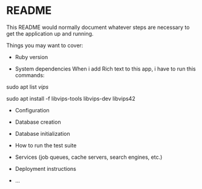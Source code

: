 # README

This README would normally document whatever steps are necessary to get the
application up and running.

Things you may want to cover:

* Ruby version

* System dependencies
When i add Rich text to this app, i have to run this commands:

sudo apt list *vips*

sudo apt install -f libvips-tools libvips-dev libvips42


* Configuration

* Database creation

* Database initialization

* How to run the test suite

* Services (job queues, cache servers, search engines, etc.)

* Deployment instructions

* ...
